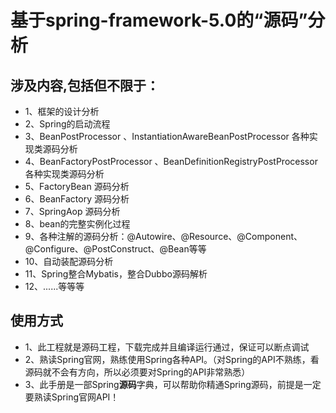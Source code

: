 # 基于spring-framework-5.0的“源码”分析

## 涉及内容,包括但不限于：
+ 1、框架的设计分析
+ 2、Spring的启动流程
+ 3、BeanPostProcessor 、InstantiationAwareBeanPostProcessor  各种实现类源码分析
+ 4、BeanFactoryPostProcessor 、BeanDefinitionRegistryPostProcessor 各种实现类源码分析
+ 5、FactoryBean 源码分析
+ 6、BeanFactory 源码分析
+ 7、SpringAop 源码分析
+ 8、bean的完整实例化过程
+ 9、各种注解的源码分析：@Autowire、@Resource、@Component、@Configure、@PostConstruct、@Bean等等
+ 10、自动装配源码分析
+ 11、Spring整合Mybatis，整合Dubbo源码解析
+ 12、......等等等
## 使用方式
+ 1、此工程就是源码工程，下载完成并且编译运行通过，保证可以断点调试
+ 2、熟读Spring官网，熟练使用Spring各种API。（对Spring的API不熟练，看源码就不会有方向，所以必须要对Spring的API非常熟悉）
+ 3、此手册是一部Spring**源码**字典，可以帮助你精通Spring源码，前提是一定要熟读Spring官网API！

 
